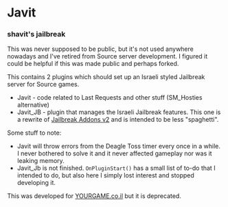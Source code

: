# Javit
### shavit's jailbreak

This was never supposed to be public, but it's not used anywhere nowadays and I've retired from Source server development. I figured it could be helpful if this was made public and perhaps forked.

This contains 2 plugins which should set up an Israeli styled Jailbreak server for Source games.

- Javit - code related to Last Requests and other stuff (SM_Hosties alternative)
- Javit_JB - plugin that manages the Israeli Jailbreak features. This one is a rewrite of [Jailbreak Addons v2](https://gist.github.com/shavitush/c7829a2d32b955ee869180fd38ff391d) and is intended to be less "spaghetti".

Some stuff to note:

- Javit will throw errors from the Deagle Toss timer every once in a while. I never bothered to solve it and it never affected gameplay nor was it leaking memory.
- Javit_Jb is not finished. `OnPluginStart()` has a small list of to-do that I intended to do, but also here I simply lost interest and stopped developing it.

This was developed for [YOURGAME.co.il](https://yourgame.co.il/) but it is deprecated.
